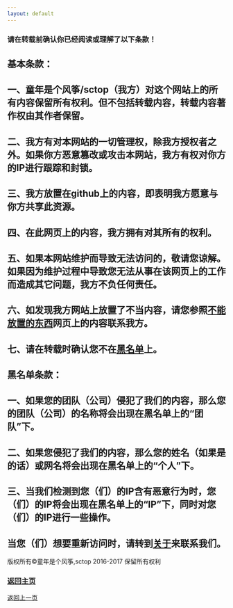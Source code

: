 ```yaml
---
layout: default
---
```


### 请在转载前确认你已经阅读或理解了以下条款！

## 基本条款：
## 一、童年是个风筝/sctop（我方）对这个网站上的所有内容保留所有权利。但不包括转载内容，转载内容著作权由其作者保留。
## 二、我方有对本网站的一切管理权，除我方授权者之外。如果你方恶意篡改或攻击本网站，我方有权对你方的IP进行跟踪和封锁。
## 三、我方放置在github上的内容，即表明我方愿意与你方共享此资源。
## 四、在此网页上的内容，我方拥有对其所有的权利。
## 五、如果本网站维护而导致无法访问的，敬请您谅解。如果因为维护过程中导致您无法从事在该网页上的工作而造成其它问题，我方不负任何责任。
## 六、如发现我方网站上放置了不当内容，请您参照[不能放置的东西](DoNotInputThingsList.md)网页上的内容联系我方。
## 七、请在转载时确认您不在[黑名单](BlackList.md)上。
## 黑名单条款：
## 一、如果您的团队（公司）侵犯了我们的内容，那么您的团队（公司）的名称将会出现在黑名单上的“团队”下。
## 二、如果您侵犯了我们的内容，那么您的姓名（如果是的话）或网名将会出现在黑名单上的“个人”下。
## 三、当我们检测到您（们）的IP含有恶意行为时，您（们）的IP将会出现在黑名单上的“IP”下，同时对您（们）的IP进行一些操作。
## 当您（们）想要重新访问时，请转到[关于](About.md)来联系我们。

版权所有©童年是个风筝,sctop 2016-2017 保留所有权利

### [返回主页](https://sctop.github.io/Micro-Soft/)
<a href="javascript :history.back(-1)">返回上一页</a>
